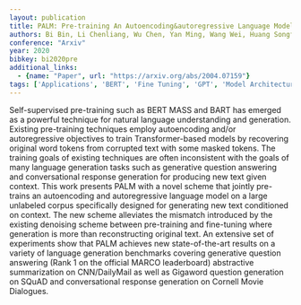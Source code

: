 ```yaml
---
layout: publication
title: PALM: Pre-training An Autoencoding&autoregressive Language Model For Context-conditioned Generation
authors: Bi Bin, Li Chenliang, Wu Chen, Yan Ming, Wang Wei, Huang Songfang, Huang Fei, Si Luo
conference: "Arxiv"
year: 2020
bibkey: bi2020pre
additional_links:
  - {name: "Paper", url: "https://arxiv.org/abs/2004.07159"}
tags: ['Applications', 'BERT', 'Fine Tuning', 'GPT', 'Model Architecture', 'Pretraining Methods', 'Training Techniques', 'Transformer']
---
```

Self-supervised pre-training such as BERT MASS and BART has emerged as a powerful technique for natural language understanding and generation. Existing pre-training techniques employ autoencoding and/or autoregressive objectives to train Transformer-based models by recovering original word tokens from corrupted text with some masked tokens. The training goals of existing techniques are often inconsistent with the goals of many language generation tasks such as generative question answering and conversational response generation for producing new text given context. This work presents PALM with a novel scheme that jointly pre-trains an autoencoding and autoregressive language model on a large unlabeled corpus specifically designed for generating new text conditioned on context. The new scheme alleviates the mismatch introduced by the existing denoising scheme between pre-training and fine-tuning where generation is more than reconstructing original text. An extensive set of experiments show that PALM achieves new state-of-the-art results on a variety of language generation benchmarks covering generative question answering (Rank 1 on the official MARCO leaderboard) abstractive summarization on CNN/DailyMail as well as Gigaword question generation on SQuAD and conversational response generation on Cornell Movie Dialogues.
